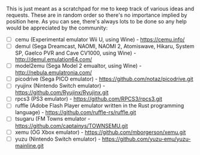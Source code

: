 This is just meant as a scratchpad for me to keep track of various ideas and requests. These are in random order so there's no importance implied by position here. As you can see, there's always lots to be done so any help would be appreciated by the community:

- [ ] cemu (Experimental emulator Wii U, using Wine) - https://cemu.info/
- [ ] demul (Sega Dreamcast, NAOMI, NAOMI 2, Atomiswave, Hikaru, System SP, Gaelco PVR and Cave CV1000, using Wine) - http://demul.emulation64.com/
- [ ] model2emu (Sega Model 2 emualtor, using Wine) - http://nebula.emulatronia.com/
- [ ] picodrive (Sega PICO emulator) - https://github.com/notaz/picodrive.git
- [ ] ryujinx (Nintendo Switch emulator) - https://github.com/Ryujinx/Ryujinx.git
- [ ] rpcs3 (PS3 emulator) - https://github.com/RPCS3/rpcs3.git
- [ ] ruffle (Adobe Flash Player emulator written in the Rust programming language) - https://github.com/ruffle-rs/ruffle.git
- [ ] tsugaru (FM Towns emulator - https://github.com/captainys/TOWNSEMU.git
- [ ] xemu (OG Xbox emulator) - https://github.com/mborgerson/xemu.git
- [ ] yuzu (Nintendo Switch emulator) - https://github.com/yuzu-emu/yuzu-mainline.git
